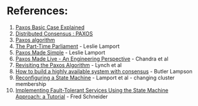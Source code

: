 

# References:

1. [Paxos Basic Case Explained](https://medium.com/@the.york.wei/paxos-basic-case-explained-db366dad7462)
2. [Distributed Consensus : PAXOS](https://medium.com/@logeshrajendran/paxos-a9d76ebf04f3)
3. [Paxos algorithm](https://martinfowler.com/articles/patterns-of-distributed-systems/paxos.html)
4. [The Part-Time Parliament](https://lamport.azurewebsites.net/pubs/lamport-paxos.pdf) - Leslie Lamport
5. [Paxos Made Simple](https://lamport.azurewebsites.net/pubs/paxos-simple.pdf) - Leslie Lamport
6. [Paxos Made Live - An Engineering Perspective](https://static.googleusercontent.com/media/research.google.com/en/us/archive/paxos_made_live.pdf) - Chandra et al
7. [Revisiting the Paxos Algorithm](https://groups.csail.mit.edu/tds/paxos.html) - Lynch et al
8. [How to build a highly available system with consensus](http://bwl-website.s3-website.us-east-2.amazonaws.com/58-Consensus/Acrobat.pdf) - Butler Lampson
9. [Reconfiguring a State Machine](https://www.microsoft.com/en-us/research/publication/reconfiguring-a-state-machine/) - Lamport et al - changing cluster membership
10. [Implementing Fault-Tolerant Services Using the State Machine Approach: a Tutorial](https://citeseer.ist.psu.edu/viewdoc/summary?doi=10.1.1.20.4762) - Fred Schneider